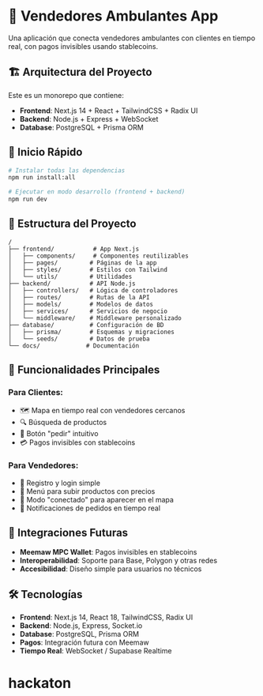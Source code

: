 # 🛒 Vendedores Ambulantes App

Una aplicación que conecta vendedores ambulantes con clientes en tiempo real, con pagos invisibles usando stablecoins.

## 🏗️ Arquitectura del Proyecto

Este es un monorepo que contiene:

- **Frontend**: Next.js 14 + React + TailwindCSS + Radix UI
- **Backend**: Node.js + Express + WebSocket
- **Database**: PostgreSQL + Prisma ORM

## 🚀 Inicio Rápido

```bash
# Instalar todas las dependencias
npm run install:all

# Ejecutar en modo desarrollo (frontend + backend)
npm run dev
```

## 📁 Estructura del Proyecto

```
/
├── frontend/           # App Next.js
│   ├── components/     # Componentes reutilizables
│   ├── pages/         # Páginas de la app
│   ├── styles/        # Estilos con Tailwind
│   └── utils/         # Utilidades
├── backend/           # API Node.js
│   ├── controllers/   # Lógica de controladores
│   ├── routes/        # Rutas de la API
│   ├── models/        # Modelos de datos
│   ├── services/      # Servicios de negocio
│   └── middleware/    # Middleware personalizado
├── database/          # Configuración de BD
│   ├── prisma/        # Esquemas y migraciones
│   └── seeds/         # Datos de prueba
└── docs/             # Documentación
```

## 🎯 Funcionalidades Principales

### Para Clientes:
- 🗺️ Mapa en tiempo real con vendedores cercanos
- 🔍 Búsqueda de productos
- 📱 Botón "pedir" intuitivo
- 💳 Pagos invisibles con stablecoins

### Para Vendedores:
- 📝 Registro y login simple
- 🍕 Menú para subir productos con precios
- 📍 Modo "conectado" para aparecer en el mapa
- 🔔 Notificaciones de pedidos en tiempo real

## 🔮 Integraciones Futuras

- **Meemaw MPC Wallet**: Pagos invisibles en stablecoins
- **Interoperabilidad**: Soporte para Base, Polygon y otras redes
- **Accesibilidad**: Diseño simple para usuarios no técnicos

## 🛠️ Tecnologías

- **Frontend**: Next.js 14, React 18, TailwindCSS, Radix UI
- **Backend**: Node.js, Express, Socket.io
- **Database**: PostgreSQL, Prisma ORM
- **Pagos**: Integración futura con Meemaw
- **Tiempo Real**: WebSocket / Supabase Realtime
# hackaton
